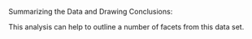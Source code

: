 Summarizing the Data and Drawing Conclusions:


This analysis can help to outline a number of facets from this data set. 
